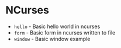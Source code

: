 # NCurses

- `hello` - Basic hello world in ncurses
- `form` - Basic form in ncurses written to file
- `window` - Basic window example
